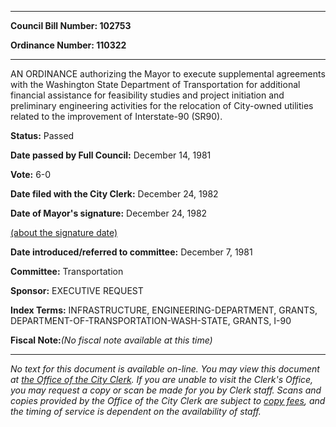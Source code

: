 

********

**Council Bill Number: 102753**
   
**Ordinance Number: 110322**
********

 AN ORDINANCE authorizing the Mayor to execute supplemental agreements with the Washington State Department of Transportation for additional financial assistance for feasibility studies and project initiation and preliminary engineering activities for the relocation of City-owned utilities related to the improvement of Interstate-90 (SR90).

**Status:** Passed
   
**Date passed by Full Council:** December 14, 1981
   
**Vote:** 6-0
   
**Date filed with the City Clerk:** December 24, 1982
   
**Date of Mayor's signature:** December 24, 1982
   
[(about the signature date)](/~public/approvaldate.htm)
   
   
   
**Date introduced/referred to committee:** December 7, 1981
   
**Committee:** Transportation
   
**Sponsor:** EXECUTIVE REQUEST
   
   
**Index Terms:** INFRASTRUCTURE, ENGINEERING-DEPARTMENT, GRANTS, DEPARTMENT-OF-TRANSPORTATION-WASH-STATE, GRANTS, I-90

**Fiscal Note:**_(No fiscal note available at this time)_
********

_No text for this document is available on-line. You may view this document at [the Office of the City Clerk](http://www.seattle.gov/leg/clerk/contactUs.htm). If you are unable to visit the Clerk's Office, you may request a copy or scan be made for you by Clerk staff. Scans and copies provided by the Office of the City Clerk are subject to [copy fees](http://clerk.seattle.gov/~public/clerkfees.htm), and the timing of service is dependent on the availability of staff._

